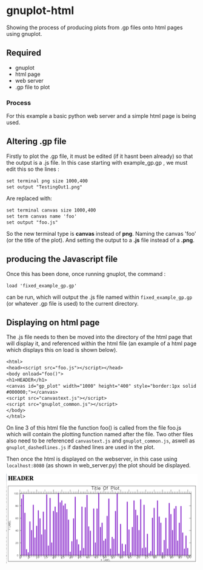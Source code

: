 # gnuplot-html
Showing the process of producing plots from .gp files onto html pages using gnuplot.


  
 ## Required
 - gnuplot
 - html page
 - web server
 - .gp file to plot



### Process

For this example a basic python web server and a simple html page is being used.

## Altering .gp file 
Firstly to plot the .gp file, it must be edited (if it hasnt been already) so that the output is a .js file.
In this case starting with example_gp.gp , we must edit this so the lines :
```
set terminal png size 1000,400
set output "TestingOut1.png"
```
 
Are replaced with:
```
set terminal canvas size 1000,400
set term canvas name 'foo'
set output "foo.js"
```
So the new terminal type is **canvas** instead of **png**.
Naming the canvas 'foo' (or the title of the plot).
And setting the output to a **.js** file instead of a **.png**.

## producing the Javascript file
Once this has been done, once running gnuplot, the command :
```
load 'fixed_example_gp.gp'
```
can be run, which will output the .js file named within `fixed_example_gp.gp` (or whatever .gp file is used) to the current directory.

## Displaying on html page

The .js file needs to then be moved into the directory of the html page that will display it, and referenced within the html file (an example of a html page which displays this on load is shown below).

```
<html>
<head><script src="foo.js"></script></head>
<body onload="foo()">
<h1>HEADER</h1>
<canvas id="gp_plot" width="1000" height="400" style="border:1px solid #000000;"></canvas>
<script src="canvastext.js"></script>
<script src="gnuplot_common.js"></script>
</body>
</html>
```

On line 3 of this html file the function foo() is called from the file foo.js which will contain the plotting function named after the file.
Two other files also need to be referenced `canvastext.js` and `gnuplot_common.js`, aswell as `gnuplot_dashedlines.js` if dashed lines are used in the plot.


Then once the html is displayed on the webserver, in this case using `localhost:8080` (as shown in web_server.py) the plot should be displayed.


![Image of the plot in html page](https://github.com/FredDodd6/gnuplot-html/blob/master/Example_plot.png)











